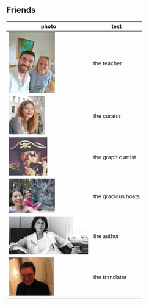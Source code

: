 ## Friends


| photo | text  |
| ----- | ----- |
| <img src="../assets/images/george.jpg" width="120px" /> |  the teacher |
| <img src="../assets/images/sozita_goudouna.jpg" height="100px" /> | the curator |
| <img src="../assets/images/hector.jpg" height="100px" width="100px" /> | the graphic artist |
| <img src="../assets/images/anto_soo.jpg" width="120px" /> | the gracious hosts |
| <img src="../assets/images/marlena-politopoulou.jpg" height="100px" /> | the author |
| <img src="../assets/images/spilios.jpg" height="100px" /> | the translator |
